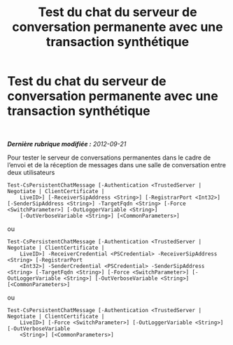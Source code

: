 ﻿---
title: Test du chat du serveur de conversation permanente avec une transaction synthétique
TOCTitle: Test du chat du serveur de conversation permanente avec une transaction synthétique
ms:assetid: 414e43f3-0074-4ecf-a232-398de972cb24
ms:mtpsurl: https://technet.microsoft.com/fr-fr/library/JJ204837(v=OCS.15)
ms:contentKeyID: 49297012
ms.date: 05/20/2016
mtps_version: v=OCS.15
ms.translationtype: HT
---

# Test du chat du serveur de conversation permanente avec une transaction synthétique

 

_**Dernière rubrique modifiée :** 2012-09-21_

Pour tester le serveur de conversations permanentes dans le cadre de l’envoi et de la réception de messages dans une salle de conversation entre deux utilisateurs

    Test-CsPersistentChatMessage [-Authentication <TrustedServer | Negotiate | ClientCertificate | 
        LiveID>] [-ReceiverSipAddress <String>] [-RegistrarPort <Int32>] [-SenderSipAddress <String>] -TargetFqdn <String> [-Force <SwitchParameter>] [-OutLoggerVariable <String>] 
        [-OutVerboseVariable <String>] [<CommonParameters>]

ou

    Test-CsPersistentChatMessage [-Authentication <TrustedServer | Negotiate | ClientCertificate | 
        LiveID>] -ReceiverCredential <PSCredential> -ReceiverSipAddress <String> [-RegistrarPort 
        <Int32>] -SenderCredential <PSCredential> -SenderSipAddress <String> [-TargetFqdn <String>] [-Force <SwitchParameter>] [-OutLoggerVariable <String>] [-OutVerboseVariable <String>] [<CommonParameters>]

ou

    Test-CsPersistentChatMessage [-Authentication <TrustedServer | Negotiate | ClientCertificate | 
        LiveID>] [-Force <SwitchParameter>] [-OutLoggerVariable <String>] [-OutVerboseVariable 
        <String>] [<CommonParameters>]

